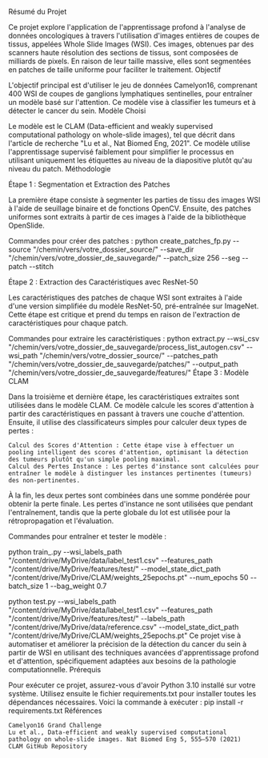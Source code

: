 Résumé du Projet

Ce projet explore l'application de l'apprentissage profond à l'analyse de données oncologiques à travers l'utilisation d'images entières de coupes de tissus, appelées Whole Slide Images (WSI). Ces images, obtenues par des scanners haute résolution des sections de tissus, sont composées de milliards de pixels. En raison de leur taille massive, elles sont segmentées en patches de taille uniforme pour faciliter le traitement.
Objectif

L'objectif principal est d'utiliser le jeu de données Camelyon16, comprenant 400 WSI de coupes de ganglions lymphatiques sentinelles, pour entraîner un modèle basé sur l'attention. Ce modèle vise à classifier les tumeurs et à détecter le cancer du sein.
Modèle Choisi

Le modèle est le CLAM (Data-efficient and weakly supervised computational pathology on whole-slide images), tel que décrit dans l'article de recherche "Lu et al., Nat Biomed Eng, 2021". Ce modèle utilise l'apprentissage supervisé faiblement pour simplifier le processus en utilisant uniquement les étiquettes au niveau de la diapositive plutôt qu'au niveau du patch.
Méthodologie

Étape 1 : Segmentation et Extraction des Patches

La première étape consiste à segmenter les parties de tissu des images WSI à l'aide de seuillage binaire et de fonctions OpenCV. Ensuite, des patches uniformes sont extraits à partir de ces images à l'aide de la bibliothèque OpenSlide.

Commandes pour créer des patches :
python create_patches_fp.py --source "/chemin/vers/votre_dossier_source/" --save_dir "/chemin/vers/votre_dossier_de_sauvegarde/" --patch_size 256 --seg --patch --stitch

Étape 2 : Extraction des Caractéristiques avec ResNet-50

Les caractéristiques des patches de chaque WSI sont extraites à l'aide d'une version simplifiée du modèle ResNet-50, pré-entraînée sur ImageNet. Cette étape est critique et prend du temps en raison de l'extraction de caractéristiques pour chaque patch.

Commandes pour extraire les caractéristiques :
python extract.py --wsi_csv "/chemin/vers/votre_dossier_de_sauvegarde/process_list_autogen.csv" --wsi_path "/chemin/vers/votre_dossier_source/" --patches_path "/chemin/vers/votre_dossier_de_sauvegarde/patches/" --output_path "/chemin/vers/votre_dossier_de_sauvegarde/features/"
Étape 3 : Modèle CLAM

Dans la troisième et dernière étape, les caractéristiques extraites sont utilisées dans le modèle CLAM. Ce modèle calcule les scores d'attention à partir des caractéristiques en passant à travers une couche d'attention. Ensuite, il utilise des classificateurs simples pour calculer deux types de pertes :

    Calcul des Scores d'Attention : Cette étape vise à effectuer un pooling intelligent des scores d'attention, optimisant la détection des tumeurs plutôt qu'un simple pooling maximal.
    Calcul des Pertes Instance : Les pertes d'instance sont calculées pour entraîner le modèle à distinguer les instances pertinentes (tumeurs) des non-pertinentes.

À la fin, les deux pertes sont combinées dans une somme pondérée pour obtenir la perte finale. Les pertes d'instance ne sont utilisées que pendant l'entraînement, tandis que la perte globale du lot est utilisée pour la rétropropagation et l'évaluation.

Commandes pour entraîner et tester le modèle :

python train_.py --wsi_labels_path "/content/drive/MyDrive/data/label_test1.csv" --features_path "/content/drive/MyDrive/features/test/" --model_state_dict_path "/content/drive/MyDrive/CLAM/weights_25epochs.pt" --num_epochs 50 --batch_size 1 --bag_weight 0.7

python test.py --wsi_labels_path "/content/drive/MyDrive/data/label_test1.csv" --features_path "/content/drive/MyDrive/features/test/" --labels_path "/content/drive/MyDrive/data/reference.csv" --model_state_dict_path "/content/drive/MyDrive/CLAM/weights_25epochs.pt"
Ce projet vise à automatiser et améliorer la précision de la détection du cancer du sein à partir de WSI en utilisant des techniques avancées d'apprentissage profond et d'attention, spécifiquement adaptées aux besoins de la pathologie computationnelle.
Prérequis

Pour exécuter ce projet, assurez-vous d'avoir Python 3.10 installé sur votre système. Utilisez ensuite le fichier requirements.txt pour installer toutes les dépendances nécessaires. Voici la commande à exécuter :
pip install -r requirements.txt
Références

    Camelyon16 Grand Challenge
    Lu et al., Data-efficient and weakly supervised computational pathology on whole-slide images. Nat Biomed Eng 5, 555–570 (2021)
    CLAM GitHub Repository
